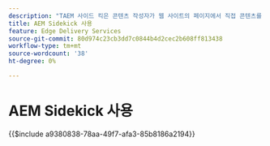 ```yaml
---
description: "​​TAEM 사이드 킥은 콘텐츠 작성자가 웹 사이트의 페이지에서 직접 콘텐츠를 편집하고, 미리 보고, 게시할 수 있도록 컨텍스트 인식 옵션을 제공하는 도구 모음을 제공합니다."
title: AEM Sidekick 사용
feature: Edge Delivery Services
source-git-commit: 80d974c23cb3dd7c0844b4d2cec2b608ff813438
workflow-type: tm+mt
source-wordcount: '38'
ht-degree: 0%

---
```


# AEM Sidekick 사용

{{$include a9380838-78aa-49f7-afa3-85b8186a2194}}